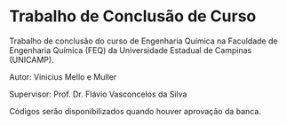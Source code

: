 # Trabalho de Conclusão de Curso

Trabalho de conclusão do curso de Engenharia Química na Faculdade de Engenharia Química (FEQ) da Universidade Estadual de Campinas (UNICAMP).

Autor: Vinicius Mello e Muller

Supervisor: Prof. Dr. Flávio Vasconcelos da Silva

Códigos serão disponibilizados quando houver aprovação da banca.
